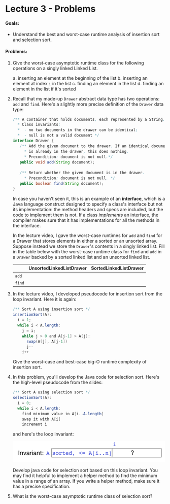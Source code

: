 # Lecture 3 - Problems

#### Goals:

* Understand the best and worst-case runtime analysis of insertion sort and selection sort.

#### Problems:

1. Give the worst-case asymptotic runtime class for the following operations on a singly linked Linked List.

   a. inserting an element at the beginning of the list
   b. inserting an element at index `i` in the list
   c. finding an element in the list
   d. finding an element in the list if it's sorted

2. Recall that my made-up `Drawer` abstract data type has two operations: `add` and `find`. Here's a slightly more precise definition of the `Drawer` data type:

   ```java
   /** A container that holds documents, each represented by a String.
     * Class invariants: 
     *  - no two documents in the drawer can be identical;
     *  - null is not a valid document */
   interface Drawer {
      /** Add the given document to the drawer. If an identical document
        * is already in the drawer, this does nothing. 
        * Precondition: document is not null.*/
      public void add(String document);
      
      /** Return whether the given document is in the drawer. 
        * Precondition: document is not null. */
      public boolean find(String document);
   }
   ```

   In case you haven't seen it, this is an example of an **interface**, which is a Java language construct designed to specify a class's interface but not its implementation: the method headers and specs are included, but the code to implement them is not. If a class *implements* an interface, the compiler makes sure that it has implementations for all the methods in the interface.

   In the lecture video, I gave the worst-case runtimes for `add` and `find` for a Drawer that stores elements in either a sorted or an unsorted array. Suppose instead we store the `Drawer`'s contents in a singly linked list. Fill in the table below with the worst-case runtime class for `find` and `add` in a `Drawer` backed by a sorted linked list and an unsorted linked list.

   |        | **UnsortedLinkedListDrawer** | SortedLinkedListDrawer |
   | ------ | ---------------------------- | ---------------------- |
   | `add`  |                              |                        |
   | `find` |                              |                        |

3. In the lecture video, I developed pseudocode for insertion sort from the loop invariant. Here it is again:

   ```java
   /** Sort A using insertion sort */
   insertionSort(A):
     i = 1;
     while i < A.length:
       j = i;
       while j > 0 and A[j-1] > A[j]:
         swap(A[j], A[j-1])
         j--
       i++
   ```

   Give the worst-case and best-case big-O runtime complexity of insertion sort.

4. In this problem, you'll develop the Java code for selection sort. Here's the high-level pseudocode from the slides:

   ```java
   /** Sort A using selection sort */
   selectionSort(A):
     i = 0;
     while i < A.length:
       find minimum value in A[i..A.length]
       swap it with A[i]
       increment i
   ```

   and here's the loop invariant:

   ![](P034.png)

   Develop java code for selection sort based on this loop invariant. You may find it helpful to implement a helper method to find the minimum value in a range of an array. If you write a helper method, make sure it has a precise specification.

5. What is the worst-case asymptotic runtime class of selection sort?



